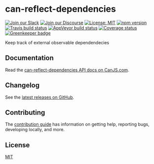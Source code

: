 # can-reflect-dependencies

[![Join our Slack](https://img.shields.io/badge/slack-join%20chat-611f69.svg)](https://www.bitovi.com/community/slack?utm_source=badge&utm_medium=badge&utm_campaign=pr-badge&utm_content=badge)
[![Join our Discourse](https://img.shields.io/discourse/https/forums.bitovi.com/posts.svg)](https://forums.bitovi.com/?utm_source=badge&utm_medium=badge&utm_campaign=pr-badge&utm_content=badge)
[![License: MIT](https://img.shields.io/badge/license-MIT-blue.svg)](https://github.com/canjs/can-reflect-dependencies/blob/master/LICENSE)
[![npm version](https://badge.fury.io/js/can-reflect-dependencies.svg)](https://www.npmjs.com/package/can-reflect-dependencies)
[![Travis build status](https://travis-ci.org/canjs/can-reflect-dependencies.svg?branch=master)](https://travis-ci.org/canjs/can-reflect-dependencies)
[![AppVeyor build status](https://ci.appveyor.com/api/projects/status/github/canjs/can-reflect-dependencies?branch=master&svg=true)](https://ci.appveyor.com/project/matthewp/can-reflect-dependencies)
[![Coverage status](https://coveralls.io/repos/github/canjs/can-reflect-dependencies/badge.svg?branch=master)](https://coveralls.io/github/canjs/can-reflect-dependencies?branch=master)
[![Greenkeeper badge](https://badges.greenkeeper.io/canjs/can-reflect-dependencies.svg)](https://greenkeeper.io/)

Keep track of external observable dependendecies

## Documentation

Read the [can-reflect-dependencies API docs on CanJS.com](https://canjs.com/doc/can-reflect-dependencies.html).

## Changelog

See the [latest releases on GitHub](https://github.com/canjs/can-reflect-dependencies/releases).

## Contributing

The [contribution guide](https://github.com/canjs/can-reflect-dependencies/blob/master/CONTRIBUTING.md) has information on getting help, reporting bugs, developing locally, and more.

## License

[MIT](https://github.com/canjs/can-reflect-dependencies/blob/master/LICENSE)
